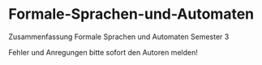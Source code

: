 # Formale-Sprachen-und-Automaten
Zusammenfassung Formale Sprachen und Automaten Semester 3

Fehler und Anregungen bitte sofort den Autoren melden!
